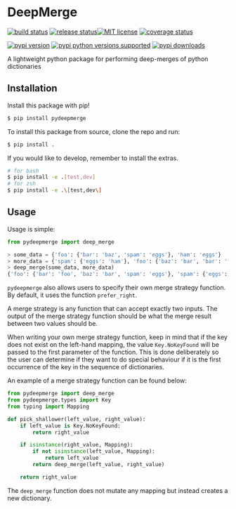 # DeepMerge

[![build status](https://img.shields.io/github/workflow/status/taliamax/pydeepmerge/build)](https://github.com/taliamax/pydeepmerge/actions?query=workflow%3Abuild) [![release status](https://img.shields.io/github/workflow/status/taliamax/pydeepmerge/release?label=release)](https://github.com/taliamax/pydeepmerge/actions?query=workflow%3Arelease)[![MIT license](https://img.shields.io/pypi/l/pydeepmerge)](https://github.com/taliamax/pydeepmerge/blob/master/LICENSE) [![coverage status](https://img.shields.io/coveralls/github/taliamax/pydeepmerge)](https://coveralls.io/github/taliamax/pydeepmerge)

[![pypi version](https://img.shields.io/pypi/v/pydeepmerge)](https://pypi.org/project/pydeepmerge/) [![pypi python versions supported](https://img.shields.io/pypi/pyversions/pydeepmerge)](https://pypi.org/project/pydeepmerge/) [![pypi downloads](https://img.shields.io/pypi/dm/pydeepmerge)](https://pypi.org/project/pydeepmerge/)

A lightweight python package for performing deep-merges of python dictionaries

## Installation

Install this package with pip!

```bash
$ pip install pydeepmerge
```

To install this package from source, clone the repo and run:

```bash
$ pip install .
```

If you would like to develop, remember to install the extras.

```bash
# for bash
$ pip install -e .[test,dev]
# for zsh
$ pip install -e .\[test,dev\]
```

## Usage

Usage is simple:

```python
from pydeepmerge import deep_merge

> some_data = {'foo': {'bar': 'baz', 'spam': 'eggs'}, 'ham': 'eggs'}
> more_data = {'spam': {'eggs': 'ham'}, 'foo': {'baz': 'bar', 'bar': 'foo'}}
> deep_merge(some_data, more_data)
{'foo': {'bar': 'foo', 'baz': 'bar', 'spam': 'eggs'}, 'spam': {'eggs': 'ham'}, 'ham': 'eggs'}
```

`pydeepmerge` also allows users to specify their own merge strategy function. By default, it uses the function `prefer_right`.

A merge strategy is any function that can accept exactly two inputs. The output of the merge strategy function should be what the merge result between two values should be.

When writing your own merge strategy function, keep in mind that if the key does not exist on the left-hand mapping, the value `Key.NoKeyFound` will be passed to the first parameter of the function. This is done deliberately so the user can determine if they want to do special behaviour if it is the first occurrence of the key in the sequence of dictionaries.

An example of a merge strategy function can be found below:

```python
from pydeepmerge import deep_merge
from pydeepmerge.types import Key
from typing import Mapping

def pick_shallower(left_value, right_value):
    if left_value is Key.NoKeyFound:
        return right_value

    if isinstance(right_value, Mapping):
        if not isinstance(left_value, Mapping):
            return left_value
        return deep_merge(left_value, right_value)

    return right_value
```

The `deep_merge` function does not mutate any mapping but instead creates a new dictionary.
